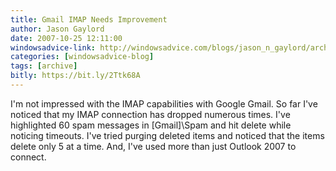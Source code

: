 ```yaml
---
title: Gmail IMAP Needs Improvement
author: Jason Gaylord
date: 2007-10-25 12:11:00
windowsadvice-link: http://windowsadvice.com/blogs/jason_n_gaylord/archive/2007/10/25/Gmail-IMAP-Needs-Improvement.aspx
categories: [windowsadvice-blog]
tags: [archive]
bitly: https://bit.ly/2Ttk68A
---
```


I'm not impressed with the IMAP capabilities with Google Gmail. So far I've noticed that my IMAP connection has dropped numerous times. I've highlighted 60 spam messages in [Gmail]\Spam and hit delete while noticing timeouts. I've tried purging deleted items and noticed that the items delete only 5 at a time. And, I've used more than just Outlook 2007 to connect.